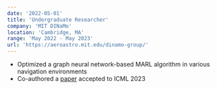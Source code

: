 ```yaml
---
date: '2022-05-01'
title: 'Undergraduate Researcher'
company: 'MIT DINaMo'
location: 'Cambridge, MA'
range: 'May 2022 - May 2023'
url: 'https://aeroastro.mit.edu/dinamo-group/'
---
```


- Optimized a graph neural network-based MARL algorithm in various navigation environments
- Co-authored a <span style="color: var(--green)"><a class="" href="https://nsidn98.github.io/InforMARL/">paper</a></span> accepted to ICML 2023
